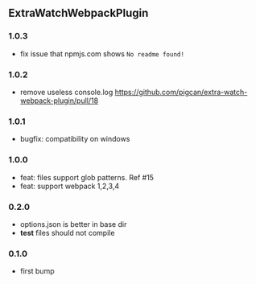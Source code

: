 ## ExtraWatchWebpackPlugin


### 1.0.3

- fix issue that npmjs.com shows `No readme found!`

### 1.0.2

- remove useless console.log https://github.com/pigcan/extra-watch-webpack-plugin/pull/18

### 1.0.1

- bugfix: compatibility on windows

### 1.0.0

- feat: files support glob patterns. Ref #15
- feat: support webpack 1,2,3,4

### 0.2.0

- options.json is better in base dir
- __test__ files should not compile

### 0.1.0

- first bump
